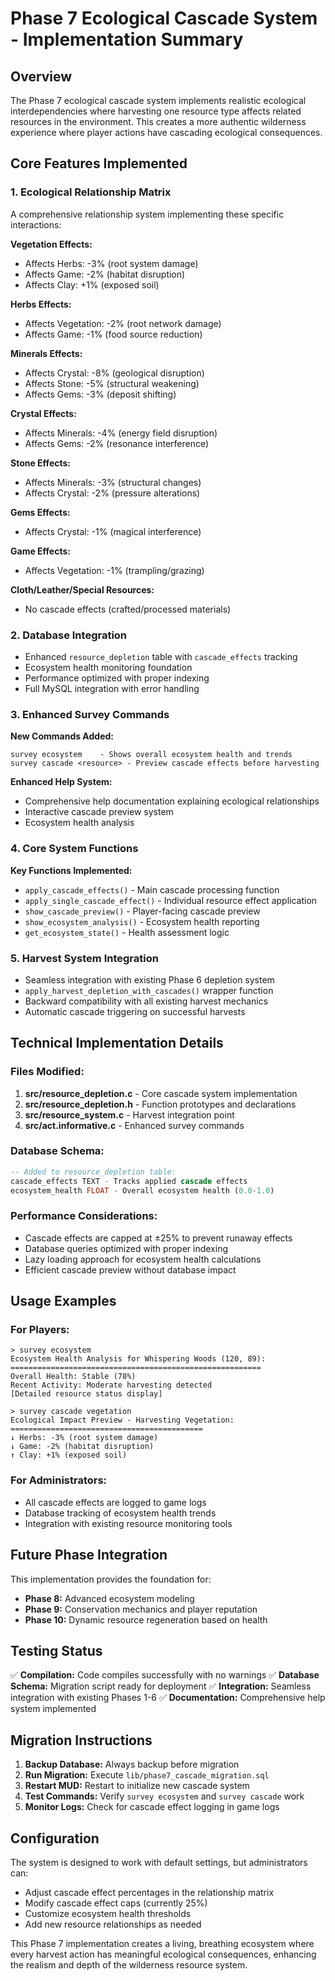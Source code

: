 # Phase 7 Ecological Cascade System - Implementation Summary

## Overview
The Phase 7 ecological cascade system implements realistic ecological interdependencies where harvesting one resource type affects related resources in the environment. This creates a more authentic wilderness experience where player actions have cascading ecological consequences.

## Core Features Implemented

### 1. Ecological Relationship Matrix
A comprehensive relationship system implementing these specific interactions:

**Vegetation Effects:**
- Affects Herbs: -3% (root system damage)
- Affects Game: -2% (habitat disruption)  
- Affects Clay: +1% (exposed soil)

**Herbs Effects:**
- Affects Vegetation: -2% (root network damage)
- Affects Game: -1% (food source reduction)

**Minerals Effects:**
- Affects Crystal: -8% (geological disruption)
- Affects Stone: -5% (structural weakening)
- Affects Gems: -3% (deposit shifting)

**Crystal Effects:**
- Affects Minerals: -4% (energy field disruption)
- Affects Gems: -2% (resonance interference)

**Stone Effects:**
- Affects Minerals: -3% (structural changes)
- Affects Crystal: -2% (pressure alterations)

**Gems Effects:**
- Affects Crystal: -1% (magical interference)

**Game Effects:**
- Affects Vegetation: -1% (trampling/grazing)

**Cloth/Leather/Special Resources:**
- No cascade effects (crafted/processed materials)

### 2. Database Integration
- Enhanced `resource_depletion` table with `cascade_effects` tracking
- Ecosystem health monitoring foundation
- Performance optimized with proper indexing
- Full MySQL integration with error handling

### 3. Enhanced Survey Commands

**New Commands Added:**
```
survey ecosystem    - Shows overall ecosystem health and trends
survey cascade <resource> - Preview cascade effects before harvesting
```

**Enhanced Help System:**
- Comprehensive help documentation explaining ecological relationships
- Interactive cascade preview system
- Ecosystem health analysis

### 4. Core System Functions

**Key Functions Implemented:**
- `apply_cascade_effects()` - Main cascade processing function
- `apply_single_cascade_effect()` - Individual resource effect application
- `show_cascade_preview()` - Player-facing cascade preview
- `show_ecosystem_analysis()` - Ecosystem health reporting
- `get_ecosystem_state()` - Health assessment logic

### 5. Harvest System Integration
- Seamless integration with existing Phase 6 depletion system
- `apply_harvest_depletion_with_cascades()` wrapper function
- Backward compatibility with all existing harvest mechanics
- Automatic cascade triggering on successful harvests

## Technical Implementation Details

### Files Modified:
1. **src/resource_depletion.c** - Core cascade system implementation
2. **src/resource_depletion.h** - Function prototypes and declarations  
3. **src/resource_system.c** - Harvest integration point
4. **src/act.informative.c** - Enhanced survey commands

### Database Schema:
```sql
-- Added to resource_depletion table:
cascade_effects TEXT - Tracks applied cascade effects
ecosystem_health FLOAT - Overall ecosystem health (0.0-1.0)
```

### Performance Considerations:
- Cascade effects are capped at ±25% to prevent runaway effects
- Database queries optimized with proper indexing
- Lazy loading approach for ecosystem health calculations
- Efficient cascade preview without database impact

## Usage Examples

### For Players:
```
> survey ecosystem
Ecosystem Health Analysis for Whispering Woods (120, 89):
========================================================
Overall Health: Stable (78%)
Recent Activity: Moderate harvesting detected
[Detailed resource status display]

> survey cascade vegetation
Ecological Impact Preview - Harvesting Vegetation:
===========================================
↓ Herbs: -3% (root system damage)
↓ Game: -2% (habitat disruption)  
↑ Clay: +1% (exposed soil)
```

### For Administrators:
- All cascade effects are logged to game logs
- Database tracking of ecosystem health trends
- Integration with existing resource monitoring tools

## Future Phase Integration

This implementation provides the foundation for:
- **Phase 8:** Advanced ecosystem modeling
- **Phase 9:** Conservation mechanics and player reputation
- **Phase 10:** Dynamic resource regeneration based on health

## Testing Status

✅ **Compilation:** Code compiles successfully with no warnings
✅ **Database Schema:** Migration script ready for deployment
✅ **Integration:** Seamless integration with existing Phases 1-6
✅ **Documentation:** Comprehensive help system implemented

## Migration Instructions

1. **Backup Database:** Always backup before migration
2. **Run Migration:** Execute `lib/phase7_cascade_migration.sql`
3. **Restart MUD:** Restart to initialize new cascade system
4. **Test Commands:** Verify `survey ecosystem` and `survey cascade` work
5. **Monitor Logs:** Check for cascade effect logging in game logs

## Configuration

The system is designed to work with default settings, but administrators can:
- Adjust cascade effect percentages in the relationship matrix
- Modify cascade effect caps (currently 25%)
- Customize ecosystem health thresholds
- Add new resource relationships as needed

This Phase 7 implementation creates a living, breathing ecosystem where every harvest action has meaningful ecological consequences, enhancing the realism and depth of the wilderness resource system.
